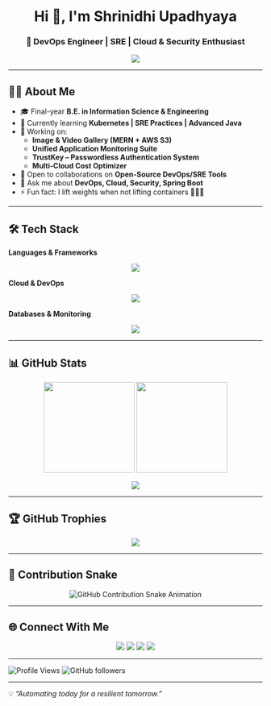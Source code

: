 <h1 align="center">Hi 👋, I'm Shrinidhi Upadhyaya</h1>
<h3 align="center">🚀 DevOps Engineer | SRE | Cloud & Security Enthusiast</h3>

<p align="center">
  <img src="https://readme-typing-svg.herokuapp.com?color=36BCF7&center=true&vCenter=true&lines=DevOps+%7C+SRE;Spring+Boot+Developer;Cloud-Native+Engineer;Always+Learning+%F0%9F%92%AA" />
</p>

---

## 🧑‍💻 About Me
- 🎓 Final-year **B.E. in Information Science & Engineering**  
- 🌱 Currently learning **Kubernetes | SRE Practices | Advanced Java**  
- 🔭 Working on:
  - **Image & Video Gallery (MERN + AWS S3)**  
  - **Unified Application Monitoring Suite**  
  - **TrustKey – Passwordless Authentication System**  
  - **Multi-Cloud Cost Optimizer**  
- 👯 Open to collaborations on **Open-Source DevOps/SRE Tools**  
- 💬 Ask me about **DevOps, Cloud, Security, Spring Boot**  
- ⚡ Fun fact: I lift weights when not lifting containers 🏋️‍♂️🐳  

---

## 🛠️ Tech Stack

**Languages & Frameworks**  
<p align="center">
<img src="https://skillicons.dev/icons?i=java,bash,yaml,python" />
</p>

**Cloud & DevOps**  
<p align="center">
<img src="https://skillicons.dev/icons?i=aws,docker,kubernetes,jenkins,terraform,githubactions,linux" />
</p>

**Databases & Monitoring**  
<p align="center">
<img src="https://skillicons.dev/icons?i=postgres,mongodb,redis,grafana,prometheus" />
</p>

---

## 📊 GitHub Stats

<p align="center">
  <img src="https://github-readme-stats.vercel.app/api?username=Shrinidhi972004&show_icons=true&theme=radical" height="180"/>
  <img src="https://github-readme-stats.vercel.app/api/top-langs/?username=Shrinidhi972004&layout=compact&theme=radical" height="180"/>
</p>

<p align="center">
  <img src="https://github-readme-streak-stats.herokuapp.com?user=Shrinidhi972004&theme=radical" />
</p>

---

## 🏆 GitHub Trophies
<p align="center">
  <img src="https://github-profile-trophy.vercel.app/?username=Shrinidhi972004&theme=radical&margin-w=10&margin-h=10&no-bg=true&no-frame=true" />
</p>

---

## 🐍 Contribution Snake
<p align="center">
  <picture>
    <source media="(prefers-color-scheme: dark)" srcset="https://github.com/Shrinidhi972004/Shrinidhi972004/blob/output/github-contribution-grid-snake-dark.svg" />
    <source media="(prefers-color-scheme: light)" srcset="https://github.com/Shrinidhi972004/Shrinidhi972004/blob/output/github-contribution-grid-snake.svg" />
    <img alt="GitHub Contribution Snake Animation" src="https://github.com/Shrinidhi972004/Shrinidhi972004/blob/output/github-contribution-grid-snake.svg" />
  </picture>
</p>

---

## 🌐 Connect With Me
<p align="center">
  <a href="https://shrinidhi.space"><img src="https://img.shields.io/badge/Portfolio-000?style=for-the-badge&logo=vercel&logoColor=white"/></a>
  <a href="https://www.linkedin.com/in/shrinidhi-upadhyaya-82114a26a/"><img src="https://img.shields.io/badge/LinkedIn-0A66C2?style=for-the-badge&logo=linkedin&logoColor=white"/></a>
  <a href="mailto:shrinidhiupadhyaya00@gmail.com"><img src="https://img.shields.io/badge/Email-D14836?style=for-the-badge&logo=gmail&logoColor=white"/></a>
  <a href="https://github.com/Shrinidhi972004"><img src="https://img.shields.io/badge/GitHub-100000?style=for-the-badge&logo=github&logoColor=white"/></a>
</p>

---

![Profile Views](https://komarev.com/ghpvc/?username=Shrinidhi972004&color=blue) 
![GitHub followers](https://img.shields.io/github/followers/Shrinidhi972004?style=social)

---

💡 *“Automating today for a resilient tomorrow.”*
